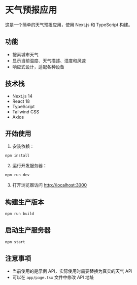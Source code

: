 # 天气预报应用

这是一个简单的天气预报应用，使用 Next.js 和 TypeScript 构建。

## 功能

- 搜索城市天气
- 显示当前温度、天气描述、湿度和风速
- 响应式设计，适配各种设备

## 技术栈

- Next.js 14
- React 18
- TypeScript
- Tailwind CSS
- Axios

## 开始使用

1. 安装依赖：

```bash
npm install
```

2. 运行开发服务器：

```bash
npm run dev
```

3. 打开浏览器访问 [http://localhost:3000](http://localhost:3000)

## 构建生产版本

```bash
npm run build
```

## 启动生产服务器

```bash
npm start
```

## 注意事项

- 当前使用的是示例 API，实际使用时需要替换为真实的天气 API
- 可以在 `app/page.tsx` 文件中修改 API 地址 